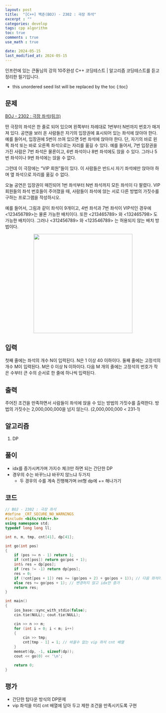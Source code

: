 ```yaml
---
layout: post
title:  "[C++] 백준(BOJ) - 2302 : 극장 좌석"
excerpt : ""
categories: develop
tags: cpp algorithm
toc: true
comments : true
use_math : true

date: 2024-05-15
last_modified_at: 2024-05-15
---
```

> <span style="font-size: 80%">
인프런에 있는 큰돌님의 강의 10주완성 C++ 코딩테스트 | 알고리즘 코딩테스트를 듣고 정리한 필기입니다.</span>

<!--more-->

* this unordered seed list will be replaced by the toc
{:toc}

## 문제 

[BOJ - 2302 : 극장 좌석(링크)](https://www.acmicpc.net/problem/2302)

떤 극장의 좌석은 한 줄로 되어 있으며 왼쪽부터 차례대로 1번부터 N번까지 번호가 매겨져 있다. 공연을 보러 온 사람들은 자기의 입장권에 표시되어 있는 좌석에 앉아야 한다. 예를 들어서, 입장권에 5번이 쓰여 있으면 5번 좌석에 앉아야 한다. 단, 자기의 바로 왼쪽 좌석 또는 바로 오른쪽 좌석으로는 자리를 옮길 수 있다. 예를 들어서, 7번 입장권을 가진 사람은 7번 좌석은 물론이고, 6번 좌석이나 8번 좌석에도 앉을 수 있다. 그러나 5번 좌석이나 9번 좌석에는 앉을 수 없다.

그런데 이 극장에는 “VIP 회원”들이 있다. 이 사람들은 반드시 자기 좌석에만 앉아야 하며 옆 좌석으로 자리를 옮길 수 없다.

오늘 공연은 입장권이 매진되어 1번 좌석부터 N번 좌석까지 모든 좌석이 다 팔렸다. VIP 회원들의 좌석 번호들이 주어졌을 때, 사람들이 좌석에 앉는 서로 다른 방법의 가짓수를 구하는 프로그램을 작성하시오.

예를 들어서, 그림과 같이 좌석이 9개이고, 4번 좌석과 7번 좌석이 VIP석인 경우에 <123456789>는 물론 가능한 배치이다. 또한 <213465789> 와 <132465798> 도 가능한 배치이다. 그러나 <312456789> 와 <123546789> 는 허용되지 않는 배치 방법이다.

<p align = "center">
	<img src = "https://upload.acmicpc.net/80caa675-30d4-44ec-8100-01f8eac2a3e3/-/preview/" width = 320>
</p>

## 입력
첫째 줄에는 좌석의 개수 N이 입력된다. N은 1 이상 40 이하이다. 둘째 줄에는 고정석의 개수 M이 입력된다. M은 0 이상 N 이하이다. 다음 M 개의 줄에는 고정석의 번호가 작은 수부터 큰 수의 순서로 한 줄에 하나씩 입력된다.

## 출력
주어진 조건을 만족하면서 사람들이 좌석에 앉을 수 있는 방법의 가짓수를 출력한다. 방법의 가짓수는 2,000,000,000을 넘지 않는다. (2,000,000,000 < 231-1)


## 알고리즘
1. DP

## 풀이
- idx를 증가시켜가며 가지수 체크만 하면 되는 간단한 DP
- 경우의 수는 바꾸느냐 바꾸지 않느냐 두가지
  - 두 경우의 수를 계속 진행해가며 int형 dp에 += 해나가기

## 코드
```cpp
// BOJ - 2302 : 극장 좌석
#define _CRT_SECURE_NO_WARNINGS
#include <bits/stdc++.h>
using namespace std;
typedef long long ll;

int n, m, tmp, cnt[41], dp[41];

int go(int pos)
{
	if (pos >= n - 1) return 1;
	if (cnt[pos]) return go(pos + 1);
	int& res = dp[pos];
	if (res != -1) return dp[pos];
	res = 0;
	if (!cnt[pos + 1]) res += (go(pos + 2) + go(pos + 1)); // 다음 좌석이 vip 좌석이 아니라면 앞의 두 좌석을 변경
	else res += go(pos + 1); // 변경하지 않고 idx만 증가
	return res;
}

int main()
{
	ios_base::sync_with_stdio(false);
	cin.tie(NULL); cout.tie(NULL);

	cin >> n >> m;
	for (int i = 0; i < m; i++)
	{
		cin >> tmp;
		cnt[tmp - 1] = 1; // 바꿀수 없는 vip 좌석 cnt 배열
	}
	memset(dp, -1, sizeof(dp));
	cout << go(0) << '\n';

	return 0;
}
```

## 평가
- 간단한 탑다운 방식의 DP문제
- vip 좌석을 미리 cnt 배열에 담아 두고 제한 조건을 만족시키도록 구현